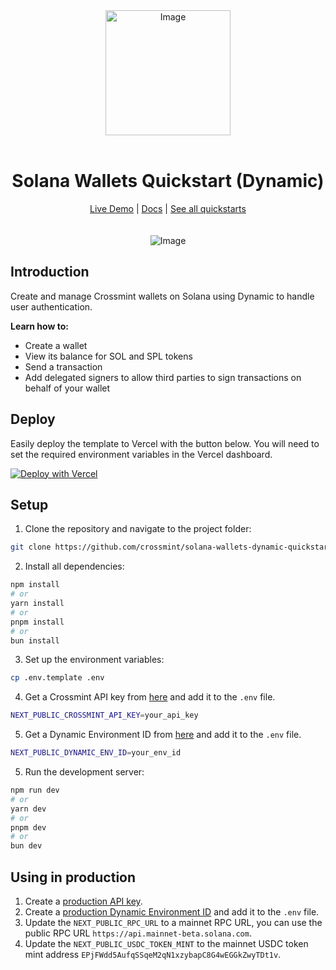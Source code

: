 

<div align="center">
<img width="200" alt="Image" src="https://github.com/user-attachments/assets/8b617791-cd37-4a5a-8695-a7c9018b7c70" />
<br>
<br>
<h1>Solana Wallets Quickstart (Dynamic)</h1>

<div align="center">
<a href="https://solana-wallets-dynamic.demos-crossmint.com/">Live Demo</a> | <a href="https://docs.crossmint.com/introduction/platform/wallets">Docs</a> | <a href="https://github.com/crossmint">See all quickstarts</a>
</div>

<br>
<br>
<img src="https://github.com/user-attachments/assets/07bffa6a-2ef9-466d-8065-cb4674d4e1c9" alt="Image" width="full">
</div>

## Introduction
Create and manage Crossmint wallets on Solana using Dynamic to handle user authentication.

**Learn how to:**
- Create a wallet
- View its balance for SOL and SPL tokens
- Send a transaction
- Add delegated signers to allow third parties to sign transactions on behalf of your wallet

## Deploy
Easily deploy the template to Vercel with the button below. You will need to set the required environment variables in the Vercel dashboard.

[![Deploy with Vercel](https://vercel.com/button)](https://vercel.com/new/clone?repository-url=https%3A%2F%2Fgithub.com%2FCrossmint%2Fsolana-wallets-dynamic-quickstart&env=NEXT_PUBLIC_CROSSMINT_API_KEY&env=NEXT_PUBLIC_DYNAMIC_ENV_ID)

## Setup
1. Clone the repository and navigate to the project folder:
```bash
git clone https://github.com/crossmint/solana-wallets-dynamic-quickstart.git && cd solana-wallets-dynamic-quickstart
```

2. Install all dependencies:
```bash
npm install
# or
yarn install
# or
pnpm install
# or
bun install
```

3. Set up the environment variables:
```bash
cp .env.template .env
```

4. Get a Crossmint API key from [here](https://docs.crossmint.com/introduction/platform/api-keys/client-side) and add it to the `.env` file.
```bash
NEXT_PUBLIC_CROSSMINT_API_KEY=your_api_key
```

5. Get a Dynamic Environment ID from [here](https://app.dynamic.xyz/dashboard) and add it to the `.env` file.
```bash
NEXT_PUBLIC_DYNAMIC_ENV_ID=your_env_id
```

5. Run the development server:
```bash
npm run dev
# or
yarn dev
# or
pnpm dev
# or
bun dev
```

## Using in production
1. Create a [production API key](https://docs.crossmint.com/introduction/platform/api-keys/client-side).
2. Create a [production Dynamic Environment ID](https://app.dynamic.xyz/dashboard) and add it to the `.env` file.
3. Update the `NEXT_PUBLIC_RPC_URL` to a mainnet RPC URL, you can use the public RPC URL `https://api.mainnet-beta.solana.com`.
4. Update the `NEXT_PUBLIC_USDC_TOKEN_MINT` to the mainnet USDC token mint address `EPjFWdd5AufqSSqeM2qN1xzybapC8G4wEGGkZwyTDt1v`.
